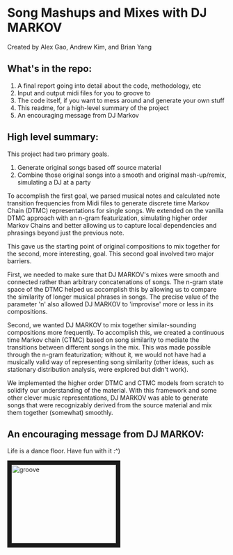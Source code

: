 # Song Mashups and Mixes with DJ MARKOV
Created by Alex Gao, Andrew Kim, and Brian Yang

## What's in the repo:
1. A final report going into detail about the code, methodology, etc
2. Input and output midi files for you to groove to
3. The code itself, if you want to mess around and generate your own stuff
4. This readme, for a high-level summary of the project
5. An encouraging message from DJ Markov

## High level summary:
This project had two primary goals.

1. Generate original songs based off source material
2. Combine those original songs into a smooth and original mash-up/remix, simulating a DJ at a party

To accomplish the first goal, we parsed musical notes and calculated note transition frequencies from Midi files to generate discrete time Markov Chain (DTMC) representations for single songs. We extended on the vanilla DTMC approach with an n-gram featurization, simulating higher order Markov Chains and better allowing us to capture local dependencies and phrasings beyond just the previous note.

This gave us the starting point of original compositions to mix together for the second, more interesting, goal. This second goal involved two major barriers.

First, we needed to make sure that DJ MARKOV's mixes were smooth and connected rather than arbitrary concatenations of songs. The n-gram state space of the DTMC helped us accomplish this by allowing us to compare the similarity of longer musical phrases in songs. The precise value of the parameter 'n' also allowed DJ MARKOV to 'improvise' more or less in its compositions.

Second, we wanted DJ MARKOV to mix together similar-sounding compositions more frequently. To accomplish this, we created a continuous time Markov chain (CTMC) based on song similarity to mediate the transitions between different songs in the mix. This was made possible through the n-gram featurization; without it, we would not have had a musically valid way of representing song similarity (other ideas, such as stationary distribution analysis, were explored but didn't work). 

We implemented the higher order DTMC and CTMC models from scratch to solidify our understanding of the material. With this framework and some other clever music representations, DJ MARKOV was able to generate songs that were recognizably derived from the source material and mix them together (somewhat) smoothly. 

## An encouraging message from DJ MARKOV:

Life is a dance floor. Have fun with it :^)

<a href="http://www.youtube.com/watch?feature=player_embedded&v=Bjt7mDVCLtk
" target="_blank"><img src="http://img.youtube.com/vi/Bjt7mDVCLtk/0.jpg" 
alt="groove" width="240" height="180" border="10" /></a>

